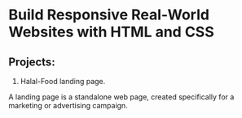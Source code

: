 # Build Responsive Real-World Websites with HTML and CSS

## Projects:

1. Halal-Food landing page.

A landing page is a standalone web page, created specifically for a marketing or advertising campaign.
